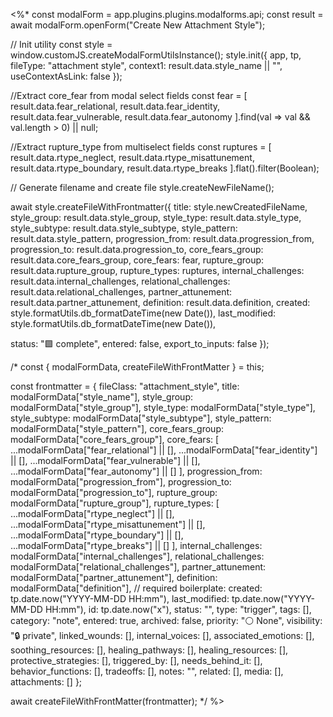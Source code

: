 <%*
const modalForm = app.plugins.plugins.modalforms.api;
const result = await modalForm.openForm("Create New Attachment Style");

// Init utility
const style = window.customJS.createModalFormUtilsInstance();
style.init({
  app,
  tp,
  fileType: "attachment style",
  context1: result.data.style_name || "",
  useContextAsLink: false
});

//Extract core_fear from modal select fields
const fear = [
result.data.fear_relational,
result.data.fear_identity,
result.data.fear_vulnerable,
result.data.fear_autonomy
].find(val => val && val.length > 0) || null;

//Extract rupture_type from multiselect fields
const ruptures = [
result.data.rtype_neglect,
result.data.rtype_misattunement,
result.data.rtype_boundary,
result.data.rtype_breaks
].flat().filter(Boolean);

// Generate filename and create file
style.createNewFileName();

await style.createFileWithFrontmatter({
  title: style.newCreatedFileName,
  style_group: result.data.style_group,
  style_type: result.data.style_type,
  style_subtype: result.data.style_subtype,
  style_pattern: result.data.style_pattern,
  progression_from: result.data.progression_from,
  progression_to: result.data.progression_to,
  core_fears_group: result.data.core_fears_group,
  core_fears: fear,
  rupture_group: result.data.rupture_group,
  rupture_types: ruptures,
  internal_challenges: result.data.internal_challenges,
  relational_challenges: result.data.relational_challenges,
  partner_attunement: result.data.partner_attunement,
  definition: result.data.definition,
  created: style.formatUtils.db_formatDateTime(new Date()),
  last_modified: style.formatUtils.db_formatDateTime(new Date()),
 
  status: "🟩 complete",
  entered: false,
  export_to_inputs: false
});

/*
const { modalFormData, createFileWithFrontMatter } = this;

const frontmatter = {
  fileClass: "attachment_style",
  title: modalFormData["style_name"],
  style_group: modalFormData["style_group"],
  style_type: modalFormData["style_type"],
  style_subtype: modalFormData["style_subtype"],
  style_pattern: modalFormData["style_pattern"],
  core_fears_group: modalFormData["core_fears_group"],
  core_fears: [
    ...modalFormData["fear_relational"] || [],
    ...modalFormData["fear_identity"] || [],
    ...modalFormData["fear_vulnerable"] || [],
    ...modalFormData["fear_autonomy"] || []
  ],
  progression_from: modalFormData["progression_from"],
  progression_to: modalFormData["progression_to"],
  rupture_group: modalFormData["rupture_group"],
  rupture_types: [
    ...modalFormData["rtype_neglect"] || [],
    ...modalFormData["rtype_misattunement"] || [],
    ...modalFormData["rtype_boundary"] || [],
    ...modalFormData["rtype_breaks"] || []
  ],
  internal_challenges: modalFormData["internal_challenges"],
  relational_challenges: modalFormData["relational_challenges"],
  partner_attunement: modalFormData["partner_attunement"],
  definition: modalFormData["definition"],
  // required boilerplate:
  created: tp.date.now("YYYY-MM-DD HH:mm"),
  last_modified: tp.date.now("YYYY-MM-DD HH:mm"),
  id: tp.date.now("x"),
  status: "",
  type: "trigger",
  tags: [],
  category: "note",
  entered: true,
  archived: false,
  priority: "⚪ None",
  visibility: "🔒 private",
  linked_wounds: [],
  internal_voices: [],
  associated_emotions: [],
  soothing_resources: [],
  healing_pathways: [],
  healing_resources: [],
  protective_strategies: [],
  triggered_by: [],
  needs_behind_it: [],
  behavior_functions: [],
  tradeoffs: [],
  notes: "",
  related: [],
  media: [],
  attachments: []
};

await createFileWithFrontMatter(frontmatter);
*/
%>
